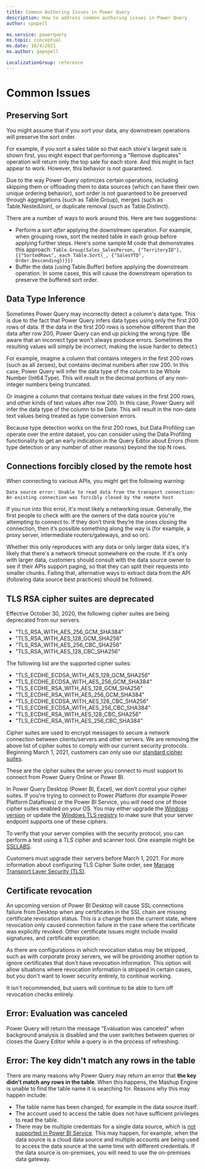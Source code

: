 ```yaml
---
title: Common Authoring Issues in Power Query
description: How to address common authoring issues in Power Query
author: cpopell

ms.service: powerquery
ms.topic: conceptual
ms.date: 10/4/2021
ms.author: gepopell

LocalizationGroup: reference
---
```



# Common Issues

## Preserving Sort

You might assume that if you sort your data, any downstream operations will preserve the sort order.

For example, if you sort a sales table so that each store's largest sale is shown first, you might expect that performing a "Remove duplicates" operation will return only the top sale for each store. And this might in fact appear to work. However, this behavior is not guaranteed.

Due to the way Power Query optimizes certain operations, including skipping them or offloading them to data sources (which can have their own unique ordering behavior), sort order is not guaranteed to be preserved through aggregations (such as Table.Group), merges (such as Table.NestedJoin), or duplicate removal (such as Table.Distinct).

There are a number of ways to work around this. Here are two suggestions:
* Perform a sort *after* applying the downstream operation. For example, when grouping rows, sort the nested table in each group before applying further steps. Here's some sample M code that demonstrates this approach: `Table.Group(Sales_SalesPerson, {"TerritoryID"}, {{"SortedRows", each Table.Sort(_, {"SalesYTD", Order.Descending})}})`
* Buffer the data (using Table.Buffer) before applying the downstream operation. In some cases, this will cause the downstream operation to preserve the buffered sort order.

## Data Type Inference

Sometimes Power Query may incorrectly detect a column's data type. This is due to the fact that Power Query infers data types using only the first 200 rows of data. If the data in the first 200 rows is somehow different than the data after row 200, Power Query can end up picking the wrong type. (Be aware that an incorrect type won't always produce errors. Sometimes the resulting values will simply be incorrect, making the issue harder to detect.)
                                                                                                          
For example, imagine a column that contains integers in the first 200 rows (such as all zeroes), but contains decimal numbers after row 200. In this case, Power Query will infer the data type of the column to be Whole Number (Int64.Type). This will result in the decimal portions of any non-integer numbers being truncated.

Or imagine a column that contains textual date values in the first 200 rows, and other kinds of text values after row 200. In this case, Power Query will infer the data type of the column to be Date. This will result in the non-date text values being treated as type conversion errors.

Because type detection works on the first 200 rows, but Data Profiling can operate over the entire dataset, you can consider using the Data Profiling functionality to get an early indication in the Query Editor about Errors (from type detection or any number of other reasons) beyond the top N rows.

## Connections forcibly closed by the remote host

When connecting to various APIs, you might get the following warning:

`Data source error: Unable to read data from the transport connection: An existing connection was forcibly closed by the remote host`

If you run into this error, it's most likely a networking issue. Generally, the first people to check with are the owners of the data source you're attempting to connect to. If they don’t think they’re the ones closing the connection, then it’s possible something along the way is (for example, a proxy server, intermediate routers/gateways, and so on).

Whether this only reproduces with any data or only larger data sizes, it's likely that there's a network timeout somewhere on the route. If it's only with larger data, customers should consult with the data source owner to see if their APIs support paging, so that they can split their requests into smaller chunks. Failing that, alternative ways to extract data from the API (following data source best practices) should be followed.

## TLS RSA cipher suites are deprecated

Effective October 30, 2020, the following cipher suites are being deprecated from our servers.
* "TLS_RSA_WITH_AES_256_GCM_SHA384”
* "TLS_RSA_WITH_AES_128_GCM_SHA256”
* "TLS_RSA_WITH_AES_256_CBC_SHA256”
* "TLS_RSA_WITH_AES_128_CBC_SHA256”

The following list are the supported cipher suites:

* "TLS_ECDHE_ECDSA_WITH_AES_128_GCM_SHA256"
* "TLS_ECDHE_ECDSA_WITH_AES_256_GCM_SHA384"
* "TLS_ECDHE_RSA_WITH_AES_128_GCM_SHA256"
* "TLS_ECDHE_RSA_WITH_AES_256_GCM_SHA384"
* "TLS_ECDHE_ECDSA_WITH_AES_128_CBC_SHA256"
* "TLS_ECDHE_ECDSA_WITH_AES_256_CBC_SHA384"
* "TLS_ECDHE_RSA_WITH_AES_128_CBC_SHA256"
* "TLS_ECDHE_RSA_WITH_AES_256_CBC_SHA384"

Cipher suites are used to encrypt messages to secure a network connection between clients/servers and other servers. We are removing the above list of cipher suites to comply with our current security protocols. Beginning March 1, 2021, customers can only use our [standard cipher suites](/power-platform/admin/server-cipher-tls-requirements).

These are the cipher suites the server you connect to must support to connect from Power Query Online or Power BI.

In Power Query Desktop (Power BI, Excel), we don’t control your cipher suites. If you're trying to connect to Power Platform  (for example Power Platform Dataflows) or the Power BI Service, you will need one of those cipher suites enabled on your OS. You may either upgrade the [Windows version](/windows/win32/secauthn/cipher-suites-in-schannel) or update the [Windows TLS registry](/windows-server/security/tls/tls-registry-settings) to make sure that your server endpoint supports one of these ciphers.

 To verify that your server complies with the security protocol, you can perform a test using a TLS cipher and scanner tool. One example might be [SSLLABS](https://www.ssllabs.com/ssltest/analyze.html).

Customers must upgrade their servers before March 1, 2021. For more information about configuring TLS Cipher Suite order, see [Manage Transport Layer Security (TLS)](/windows-server/security/tls/manage-tls).

## Certificate revocation

An upcoming version of Power BI Desktop will cause SSL connections failure from Desktop when any certificates in the SSL chain are missing certificate revocation status. This  is a change from the current state, where revocation only caused connection failure in the case where the certificate was explicitly revoked. Other certificate issues might include invalid signatures, and certificate expiration.

As there are configurations in which revocation status may be stripped, such as with corporate proxy servers, we will be providing another option to ignore certificates that don't have revocation information. This option will allow situations where revocation information is stripped in certain cases, but you don't want to lower security entirely, to continue working.

It isn't recommended, but users will continue to be able to turn off revocation checks entirely.

## Error: Evaluation was canceled

Power Query will return the message "Evaluation was canceled" when background analysis is disabled and the user switches between queries or closes the Query Editor while a query is in the process of refreshing.

## Error: The key didn't match any rows in the table

There are many reasons why Power Query may return an error that **the key didn't match any rows in the table**. When this happens, the Mashup Engine is unable to find the table name it is searching for. Reasons why this may happen include:
* The table name has been changed, for example in the data source itself.
* The account used to access the table does not have sufficient privileges to read the table.
* There may be multiple credentials for a single data source, which is [not supported in Power BI Service](/power-bi/connect-data/refresh-data#accessing-cloud-data-sources). This may happen, for example, when the data source is a cloud data source and multiple accounts are being used to access the data source at the same time with different credentials. If the data source is on-premises, you will need to use the on-premises data gateway.
